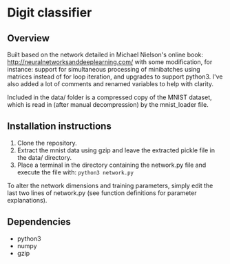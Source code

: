 # Digit classifier
## Overview
Built based on the network detailed in Michael Nielson's online book: http://neuralnetworksanddeeplearning.com/
with some modification, for instance: support for simultaneous processing of minibatches using matrices instead of
for loop iteration, and upgrades to support python3. I've also added a lot of comments and renamed variables to
help with clarity.

Included in the data/ folder is a compressed copy of the MNIST dataset, which is read in (after manual decompression)
by the mnist_loader file.

## Installation instructions
1. Clone the repository.
2. Extract the mnist data using gzip and leave the extracted pickle file in the data/ directory.
3. Place a terminal in the directory containing the network.py file and execute the file with: `python3 network.py`

To alter the network dimensions and training parameters, simply edit the last two lines of network.py (see function
definitions for parameter explanations).

## Dependencies
* python3
* numpy
* gzip

